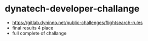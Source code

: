 # dynatech-developer-challange

* https://gitlab.dyninno.net/public-challenges/flightsearch-rules
* final results 4 place
* full complete of challange
